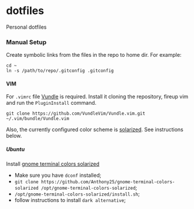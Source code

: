 dotfiles
========

Personal dotfiles

### Manual Setup

Create symbolic links from the files in the repo to home dir. For example:

```
cd ~
ln -s /path/to/repo/.gitconfig .gitconfig
```

#### VIM

For `.vimrc` file [Vundle](https://github.com/VundleVim/Vundle.vim) is required. Install it cloning the repository, fireup vim and run the `PluginInstall` command.

```
git clone https://github.com/VundleVim/Vundle.vim.git ~/.vim/bundle/Vundle.vim
```

Also, the currently configured color scheme is [solarized](http://ethanschoonover.com/solarized). See instructions below.

##### Ubuntu

Install [gnome terminal colors solarized](https://github.com/Anthony25/gnome-terminal-colors-solarized)

* Make sure you have `dconf` installed;
* `git clone https://github.com/Anthony25/gnome-terminal-colors-solarized /opt/gnome-terminal-colors-solarized`;
* `/opt/gnome-terminal-colors-solarized/install.sh`;
* follow instructions to install `dark alternative`;
